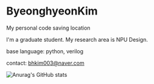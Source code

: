 # ByeonghyeonKim
My personal code saving location

I'm a graduate student.
My research area is NPU Design.

base language: python, verilog

contact:
bhkim003@naver.com

![Anurag's GitHub stats](https://github-readme-stats.vercel.app/api?username=bhkim003&show_icons=true&theme=radical)

